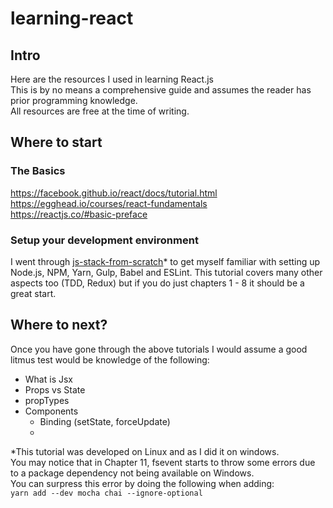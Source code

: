 # learning-react

## Intro
Here are the resources I used in learning React.js  
This is by no means a comprehensive guide and assumes the reader has prior programming knowledge.  
All resources are free at the time of writing.

## Where to start
### The Basics
https://facebook.github.io/react/docs/tutorial.html  
https://egghead.io/courses/react-fundamentals  
https://reactjs.co/#basic-preface  

### Setup your development environment
I went through [js-stack-from-scratch](https://github.com/verekia/js-stack-from-scratch)* to get myself familiar with setting up Node.js, NPM, Yarn, Gulp, Babel and ESLint.
This tutorial covers many other aspects too (TDD, Redux) but if you do just chapters 1 - 8 it should be a great start.

## Where to next?
Once you have gone through the above tutorials I would assume a good litmus test would be knowledge of the following:
* What is Jsx
* Props vs State
* propTypes
* Components
  * Binding (setState,  forceUpdate)
  * 

*This tutorial was developed on Linux and as I did it on windows.  
You may notice that in Chapter 11, fsevent starts to throw some errors due to a package dependency not being available on Windows.  
You can surpress this error by doing the following when adding:  
`yarn add --dev mocha chai --ignore-optional`
